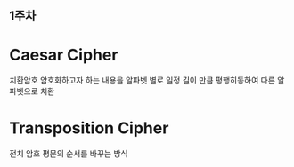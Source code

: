 ## 1주차 

# Caesar Cipher 
치환암호
암호화하고자 하는 내용을 알파벳 별로 일정 길이 만큼 평행히동하여 다른 알파벳으로 치환

# Transposition Cipher
전치 암호
평문의 순서를 바꾸는 방식